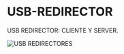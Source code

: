 # USB-REDIRECTOR
USB REDIRECTOR: CLIENTE Y SERVER.



![USB REDIRECTORES](https://github.com/joseph-nc/USB-REDIRECTOR/assets/81875707/8f4a3bbe-aae5-4545-a39b-49a84b497306)
